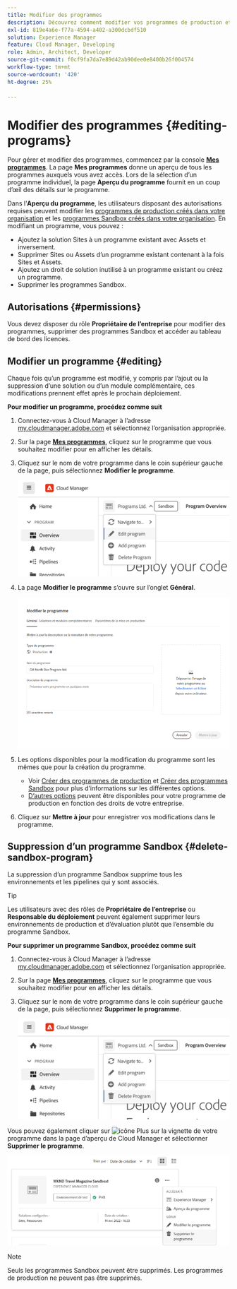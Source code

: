 ```yaml
---
title: Modifier des programmes
description: Découvrez comment modifier vos programmes de production et Sandbox pour ajuster leurs options après les avoir créés.
exl-id: 819e4a6e-f77a-4594-a402-a300dcbdf510
solution: Experience Manager
feature: Cloud Manager, Developing
role: Admin, Architect, Developer
source-git-commit: f0cf9fa7da7e89d42ab90dee0e8400b26f004574
workflow-type: tm+mt
source-wordcount: '420'
ht-degree: 25%

---
```



# Modifier des programmes {#editing-programs}

Pour gérer et modifier des programmes, commencez par la console [**Mes programmes**](/help/implementing/cloud-manager/navigation.md). La page **Mes programmes** donne un aperçu de tous les programmes auxquels vous avez accès. Lors de la sélection d’un programme individuel, la page **Aperçu du programme** fournit en un coup d’œil des détails sur le programme.

Dans l’**Aperçu du programme**, les utilisateurs disposant des autorisations requises peuvent modifier les [programmes de production créés dans votre organisation](creating-production-programs.md) et les [programmes Sandbox créés dans votre organisation](creating-sandbox-programs.md). En modifiant un programme, vous pouvez :

* Ajoutez la solution Sites à un programme existant avec Assets et inversement.
* Supprimer Sites ou Assets d’un programme existant contenant à la fois Sites et Assets.
* Ajoutez un droit de solution inutilisé à un programme existant ou créez un programme.
* Supprimer les programmes Sandbox.

## Autorisations {#permissions}

Vous devez disposer du rôle **Propriétaire de l’entreprise** pour modifier des programmes, supprimer des programmes Sandbox et accéder au tableau de bord des licences.

## Modifier un programme {#editing}

Chaque fois qu’un programme est modifié, y compris par l’ajout ou la suppression d’une solution ou d’un module complémentaire, ces modifications prennent effet après le prochain déploiement.

**Pour modifier un programme, procédez comme suit**

1. Connectez-vous à Cloud Manager à l’adresse [my.cloudmanager.adobe.com](https://my.cloudmanager.adobe.com/) et sélectionnez l’organisation appropriée.

1. Sur la page **[Mes programmes](#my-programs)**, cliquez sur le programme que vous souhaitez modifier pour en afficher les détails.

1. Cliquez sur le nom de votre programme dans le coin supérieur gauche de la page, puis sélectionnez **Modifier le programme**.

   ![Option Modifier le programme](assets/edit-program-overview.png)

1. La page **Modifier le programme** s’ouvre sur l’onglet **Général**.

   ![Onglet Général](assets/edit-program-prod1.png)

1. Les options disponibles pour la modification du programme sont les mêmes que pour la création du programme.
   * Voir [Créer des programmes de production](/help/implementing/cloud-manager/getting-access-to-aem-in-cloud/creating-production-programs.md) et [Créer des programmes Sandbox](/help/implementing/cloud-manager/getting-access-to-aem-in-cloud/creating-sandbox-programs.md) pour plus d’informations sur les différentes options.
   * [D’autres options](/help/implementing/cloud-manager/getting-access-to-aem-in-cloud/creating-production-programs.md#options) peuvent être disponibles pour votre programme de production en fonction des droits de votre entreprise.

1. Cliquez sur **Mettre à jour** pour enregistrer vos modifications dans le programme.

## Suppression d’un programme Sandbox {#delete-sandbox-program}

La suppression d’un programme Sandbox supprime tous les environnements et les pipelines qui y sont associés.

>[!TIP]
>
>Les utilisateurs avec des rôles de **Propriétaire de l’entreprise** ou **Responsable du déploiement** peuvent également supprimer leurs environnements de production et d’évaluation plutôt que l’ensemble du programme Sandbox.

**Pour supprimer un programme Sandbox, procédez comme suit**

1. Connectez-vous à Cloud Manager à l’adresse [my.cloudmanager.adobe.com](https://my.cloudmanager.adobe.com/) et sélectionnez l’organisation appropriée.

1. Sur la page **[Mes programmes](#my-programs)**, cliquez sur le programme que vous souhaitez modifier pour en afficher les détails.

1. Cliquez sur le nom de votre programme dans le coin supérieur gauche de la page, puis sélectionnez **Supprimer le programme**.

   ![Option Supprimer le programme](assets/delete-sandbox1.png)

Vous pouvez également cliquer sur ![icône Plus](https://spectrum.adobe.com/static/icons/workflow_18/Smock_More_18_N.svg) sur la vignette de votre programme dans la page d’aperçu de Cloud Manager et sélectionner **Supprimer le programme**.

![Supprimer Sandbox d’une vignette de programme](assets/delete-sandbox2.png)

>[!NOTE]
>
>Seuls les programmes Sandbox peuvent être supprimés. Les programmes de production ne peuvent pas être supprimés.
